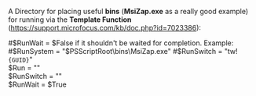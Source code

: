A Directory for placing useful **bins** (**MsiZap.exe** as a really good example) for running via the **Template Function** (https://support.microfocus.com/kb/doc.php?id=7023386):

#$RunWait = $False if it shouldn't be waited for completion. Example:  
#$RunSystem = "$PSScriptRoot\bins\MsiZap.exe"  
#$RunSwitch = "tw! `{GUID}`"  
$Run = ""  
$RunSwitch = ""  
$RunWait = $True  
